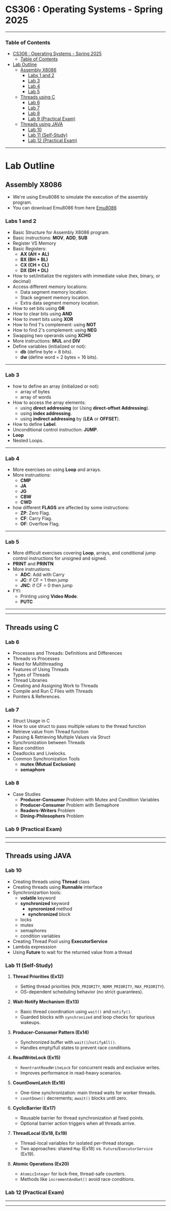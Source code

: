 # CS306 : Operating Systems - Spring 2025

---

<!-- @import "[TOC]" {cmd="toc" depthFrom=1 depthTo=6 orderedList=false} -->

<!-- code_chunk_output -->
### Table of Contents
- [CS306 : Operating Systems - Spring 2025](#cs306--operating-systems---spring-2025)
    - [Table of Contents](#table-of-contents)
- [Lab Outline](#lab-outline)
  - [Assembly X8086](#assembly-x8086)
    - [Labs 1 and 2](#labs-1-and-2)
    - [Lab 3](#lab-3)
    - [Lab 4](#lab-4)
    - [Lab 5](#lab-5)
  - [Threads using C](#threads-using-c)
    - [Lab 6](#lab-6)
    - [Lab 7](#lab-7)
    - [Lab 8](#lab-8)
    - [Lab 9 (Practical Exam)](#lab-9-practical-exam)
  - [Threads using JAVA](#threads-using-java)
    - [Lab 10](#lab-10)
    - [Lab 11 (Self-Study)](#lab-11-self-study)
    - [Lab 12 (Practical Exam)](#lab-12-practical-exam)

<!-- /code_chunk_output -->

***

# Lab Outline

## Assembly X8086

- We're using Emu8086 to simulate the execution of the assembly program.
- You can download Emu8086 from here
 [Emu8086](https://archive.org/details/Emu8086V408r11)

### Labs 1 and 2

- Basic Structure for Assembly X8086 program.
- Basic instructions: **MOV**, **ADD**, **SUB**
- Register VS Memory
- Basic Registers:
  - **AX (AH + AL)**
  - **BX (BH + BL)**
  - **CX (CH + CL)**
  - **DX (DH + DL)**
- How to set/initialize the registers with immediate value (hex, binary, or decimal)
- Access different memory locations:
  - Data segment memory location.
  - Stack segment memory location.
  - Extra data segment memory location.
- How to set bits using **OR**
- How to clear bits using **AND**
- How to invert bits using **XOR**
- How to find 1's complement: using **NOT**
- How to find 2's complement: using **NEG**
- Swapping two operands using **XCHG**
- More instructions: **MUL** and **DIV**
- Define variables (initialized or not):
  - **db** (define byte = 8 bits).
  - **dw** (define word = 2 bytes = 16 bits).

***

### Lab 3

- how to define an array (initialized or not):
  - array of bytes
  - array of words
- How to access the array elements:
  - using **direct addressing** (or Using **direct-offset Addressing**).
  - using **index addressing**.
  - using **indirect addressing** by (**LEA** or **OFFSET**).
- How to define **Label**.
- Unconditional control instruction: **JUMP**.
- **Loop**
- Nested Loops.

***

### Lab 4

- More exercises on using **Loop** and arrays.
- More instrustions:
  - **CMP**
  - **JA**
  - **JG**
  - **CBW**
  - **CWD**
- how different **FLAGS** are affected by some instructions:
  - **ZP**: Zero Flag.
  - **CF**: Carry Flag.
  - **OF**: Overflow Flag.

***

### Lab 5

- More difficult exercises covering **Loop**,  arrays, and conditional jump control instructions for unsigned and signed.
- **PRINT** and **PRINTN**
- More instrustions:
  - **ADC**: Add with Carry
  - **JC**: if CF = 1 then jump
  - **JNC**: if CF = 0 then jump
- FYI:
  - Printing using **Video Mode**.
  - **PUTC**

***
***

## Threads using C

### Lab 6

- Processes and Threads: Definitions and Differences
- Threads vs Processes
- Need for Multithreading
- Features of Using Threads
- Types of Threads
- Thread Libraries
- Creating and Assigning Work to Threads
- Compile and Run C Files with Threads
- Pointers & References.

### Lab 7

- Struct Usage in C
- How to use struct to pass multiple values to the thread function
- Retrieve value from Thread function
- Passing & Retrieving Multiple Values via Struct
- Synchronization between Threads
- Race condition
- Deadlocks and Livelocks.
- Common Synchronization Tools
  - **mutex (Mutual Exclusion)**
  - **semaphore**

### Lab 8

- Case Studies
  - **Producer-Consumer** Problem with Mutex and Condition Variables
  - **Producer-Consumer** Problem with Semaphore
  - **Readers-Writers** Problem
  - **Dining-Philosophers** Problem

### Lab 9 (Practical Exam)

***
***

## Threads using JAVA

### Lab 10

- Creating threads using **Thread** class
- Creating threads using **Runnable** interface
- Synchronizartion tools:
  - **volatile** keyword
  - **synchronized** keyword
    - **syncronized** method
    - **synchronized** block
  - locks
  - mutex
  - semaphores
  - condition variables
- Creating Thread Pool using **ExecutorService**
- Lambda expresssion
- Using **Future** to wait for the returned value from a thread


### Lab 11 (Self-Study)

1. **Thread Priorities (Ex12)**  
   - Setting thread priorities (`MIN_PRIORITY`, `NORM_PRIORITY`, `MAX_PRIORITY`).  
   - OS-dependent scheduling behavior (no strict guarantees).  

2. **Wait-Notify Mechanism (Ex13)**  
   - Basic thread coordination using `wait()` and `notify()`.  
   - Guarded blocks with `synchronized` and loop checks for spurious wakeups.  

3. **Producer-Consumer Pattern (Ex14)**  
   - Synchronized buffer with `wait()`/`notifyAll()`.  
   - Handles empty/full states to prevent race conditions.  

4. **ReadWriteLock (Ex15)**  
   - `ReentrantReadWriteLock` for concurrent reads and exclusive writes.  
   - Improves performance in read-heavy scenarios.  

5. **CountDownLatch (Ex16)**  
   - One-time synchronization: main thread waits for worker threads.  
   - `countDown()` decrements; `await()` blocks until zero.  

6. **CyclicBarrier (Ex17)**  
   - Reusable barrier for thread synchronization at fixed points.  
   - Optional barrier action triggers when all threads arrive.  

7. **ThreadLocal (Ex18, Ex19)**  
   - Thread-local variables for isolated per-thread storage.  
   - Two approaches: shared `Map` (Ex18) vs. `Future`/`ExecutorService` (Ex19).  

8. **Atomic Operations (Ex20)**  
   - `AtomicInteger` for lock-free, thread-safe counters.  
   - Methods like `incrementAndGet()` avoid race conditions.  

### Lab 12 (Practical Exam)

***
***

